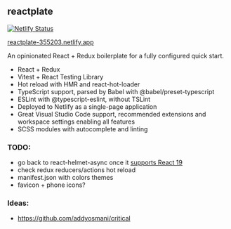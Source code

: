 ## reactplate

[![Netlify Status](https://api.netlify.com/api/v1/badges/f7de86a5-c5d7-43f8-b507-4cf6656eb752/deploy-status)](https://app.netlify.com/sites/reactplate-355203/deploys)

[reactplate-355203.netlify.app](https://reactplate-355203.netlify.app)

An opinionated React + Redux boilerplate for a fully configured quick start.

- React + Redux
- Vitest + React Testing Library
- Hot reload with HMR and react-hot-loader
- TypeScript support, parsed by Babel with @babel/preset-typescript
- ESLint with @typescript-eslint, without TSLint
- Deployed to Netlify as a single-page application
- Great Visual Studio Code support, recommended extensions and workspace settings enabling all features
- SCSS modules with autocomplete and linting

### TODO:

- go back to react-helmet-async once it [supports React 19](https://github.com/staylor/react-helmet-async/issues/244)
- check redux reducers/actions hot reload
- manifest.json with colors themes
- favicon + phone icons?

### Ideas:

- https://github.com/addyosmani/critical
